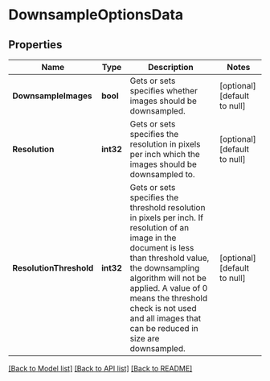 # DownsampleOptionsData

## Properties
Name | Type | Description | Notes
------------ | ------------- | ------------- | -------------
**DownsampleImages** | **bool** | Gets or sets specifies whether images should be downsampled. | [optional] [default to null]
**Resolution** | **int32** | Gets or sets specifies the resolution in pixels per inch which the images should be downsampled to. | [optional] [default to null]
**ResolutionThreshold** | **int32** | Gets or sets specifies the threshold resolution in pixels per inch. If resolution of an image in the document is less than threshold value, the downsampling algorithm will not be applied. A value of 0 means the threshold check is not used and all images that can be reduced in size are downsampled. | [optional] [default to null]

[[Back to Model list]](../README.md#documentation-for-models) [[Back to API list]](../README.md#documentation-for-api-endpoints) [[Back to README]](../README.md)



